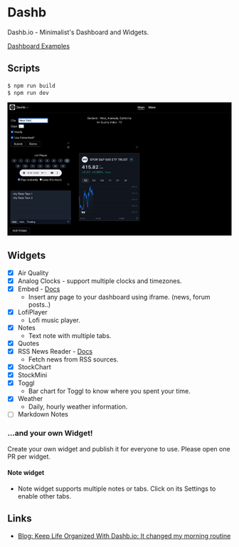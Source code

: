 # Dashb

Dashb.io - Minimalist's Dashboard and Widgets.

[Dashboard Examples](./documentation/examples.md)

## Scripts

```
$ npm run build
$ npm run dev
```

[<img src="./public/demo-01.gif">](public/demo-01.gif)

## Widgets

- [x] Air Quality
- [x] Analog Clocks - support multiple clocks and timezones.
- [x] Embed - [Docs](./documentation/widget-embed.md)
  - Insert any page to your dashboard using iframe. (news, forum posts..)
- [x] LofiPlayer
  - Lofi music player.
- [x] Notes
  - Text note with multiple tabs.
- [x] Quotes
- [x] RSS News Reader - [Docs](./documentation/widget-rssreader.md)
  - Fetch news from RSS sources.
- [x] StockChart
- [x] StockMini
- [x] Toggl
  - Bar chart for Toggl to know where you spent your time.
- [x] Weather
  - Daily, hourly weather information.
- [ ] Markdown Notes

### ...and your own Widget!

Create your own widget and publish it for everyone to use. Please open one PR per widget.

#### Note widget

- Note widget supports multiple notes or tabs. Click on its Settings to enable other tabs.

## Links

- [Blog: Keep Life Organized With Dashb.io: It changed my morning routine](https://dev.to/ngduc/keep-life-organized-with-dashbio-it-changed-my-morning-routine-2ogb)
